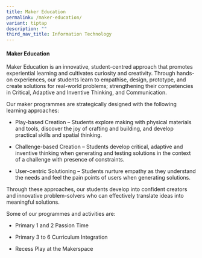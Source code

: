 ```yaml
---
title: Maker Education
permalink: /maker-education/
variant: tiptap
description: ""
third_nav_title: Information Technology
---
```

<h4>Maker Education</h4>
<p>Maker Education is an innovative, student-centred approach that promotes
experiential learning and cultivates curiosity and creativity. Through
hands-on experiences, our students learn to empathise, design, prototype,
and create solutions for real-world problems; strengthening their competencies
in Critical, Adaptive and Inventive Thinking, and Communication.</p>
<p>Our maker programmes are strategically designed with the following learning
approaches:</p>
<ul data-tight="true" class="tight">
<li>
<p>Play-based Creation – Students explore making with physical materials
and tools, discover the joy of crafting and building, and develop practical
skills and spatial thinking.</p>
</li>
<li>
<p>Challenge-based Creation – Students develop critical, adaptive and inventive
thinking when generating and testing solutions in the context of a challenge
with presence of constraints.</p>
</li>
<li>
<p>User-centric Solutioning – Students nurture empathy as they understand
the needs and feel the pain points of users when generating solutions.</p>
</li>
</ul>
<p>Through these approaches, our students develop into confident creators
and innovative problem-solvers who can effectively translate ideas into
meaningful solutions.</p>
<p>Some of our programmes and activities are:</p>
<ul data-tight="true" class="tight">
<li>
<p>Primary 1 and 2 Passion Time</p>
</li>
<li>
<p>Primary 3 to 6 Curriculum Integration</p>
</li>
<li>
<p>Recess Play at the Makerspace</p>
</li>
</ul>
<p></p>